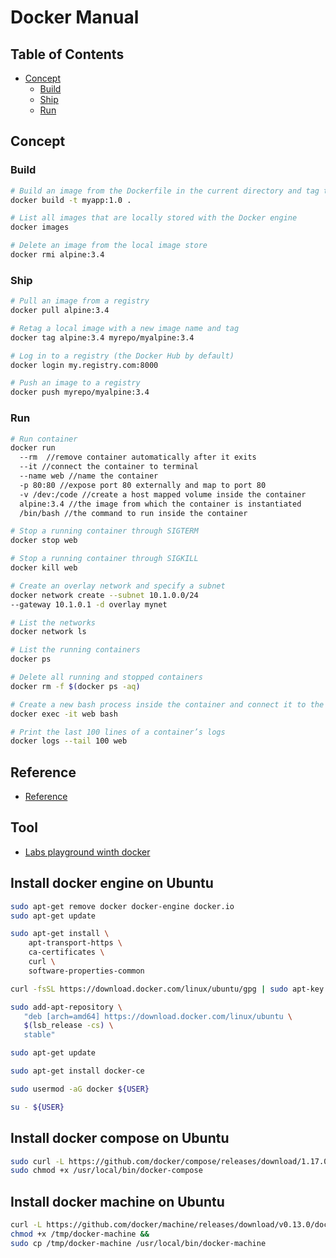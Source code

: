 # Docker Manual

## Table of Contents

* [Concept](#concept)
  * [Build](#build)
  * [Ship](#build)
  * [Run](#build)

## Concept

### Build

```bash
# Build an image from the Dockerfile in the current directory and tag the image
docker build -t myapp:1.0 .

# List all images that are locally stored with the Docker engine
docker images

# Delete an image from the local image store
docker rmi alpine:3.4
```

### Ship

```bash
# Pull an image from a registry
docker pull alpine:3.4

# Retag a local image with a new image name and tag
docker tag alpine:3.4 myrepo/myalpine:3.4

# Log in to a registry (the Docker Hub by default)
docker login my.registry.com:8000

# Push an image to a registry
docker push myrepo/myalpine:3.4
```

### Run

```bash
# Run container
docker run
  --rm  //remove container automatically after it exits
  --it //connect the container to terminal
  --name web //name the container
  -p 80:80 //expose port 80 externally and map to port 80
  -v /dev:/code //create a host mapped volume inside the container
  alpine:3.4 //the image from which the container is instantiated
  /bin/bash //the command to run inside the container

# Stop a running container through SIGTERM
docker stop web

# Stop a running container through SIGKILL
docker kill web

# Create an overlay network and specify a subnet
docker network create --subnet 10.1.0.0/24
--gateway 10.1.0.1 -d overlay mynet

# List the networks
docker network ls

# List the running containers
docker ps

# Delete all running and stopped containers
docker rm -f $(docker ps -aq)

# Create a new bash process inside the container and connect it to the terminal
docker exec -it web bash

# Print the last 100 lines of a container’s logs
docker logs --tail 100 web
```

## Reference

* [Reference](http://training.play-with-docker.com/alacart/)

## Tool

* [Labs playground winth docker](http://labs.play-with-docker.com/)

## Install docker engine on Ubuntu

```bash
sudo apt-get remove docker docker-engine docker.io
sudo apt-get update

sudo apt-get install \
    apt-transport-https \
    ca-certificates \
    curl \
    software-properties-common

curl -fsSL https://download.docker.com/linux/ubuntu/gpg | sudo apt-key add -

sudo add-apt-repository \
   "deb [arch=amd64] https://download.docker.com/linux/ubuntu \
   $(lsb_release -cs) \
   stable"

sudo apt-get update

sudo apt-get install docker-ce

sudo usermod -aG docker ${USER}

su - ${USER}
```

## Install docker compose on Ubuntu

```bash
sudo curl -L https://github.com/docker/compose/releases/download/1.17.0/docker-compose-`uname -s`-`uname -m` -o /usr/local/bin/docker-compose
sudo chmod +x /usr/local/bin/docker-compose
```

## Install docker machine on Ubuntu

```bash
curl -L https://github.com/docker/machine/releases/download/v0.13.0/docker-machine-`uname -s`-`uname -m` >/tmp/docker-machine &&
chmod +x /tmp/docker-machine &&
sudo cp /tmp/docker-machine /usr/local/bin/docker-machine
```
